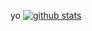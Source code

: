 yo
[![github stats](https://github-readme-stats.vercel.app/api?username=bezepik)](https://github.com/anuraghazra/github-readme-stats)
